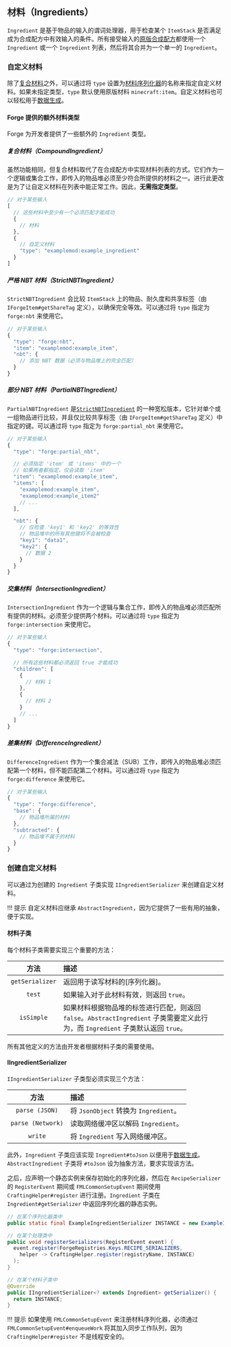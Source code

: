 ## 材料（Ingredients）
`Ingredient` 是基于物品的输入的谓词处理器，用于检查某个 `ItemStack` 是否满足成为合成配方中有效输入的条件。所有接受输入的[原版合成配方][recipes]都使用一个 `Ingredient` 或一个 `Ingredient` 列表，然后将其合并为一个单一的 `Ingredient`。

### 自定义材料
除了[复合材料][compound]之外，可以通过将 `type` 设置为[材料序列化器][serializer]的名称来指定自定义材料。如果未指定类型，`type` 默认使用原版材料 `minecraft:item`。自定义材料也可以轻松用于[数据生成][datagen]。

#### Forge 提供的额外材料类型
Forge 为开发者提供了一些额外的 `Ingredient` 类型。

##### 复合材料（CompoundIngredient）
虽然功能相同，但复合材料取代了在合成配方中实现材料列表的方式。它们作为一个逻辑或集合工作，即传入的物品堆必须至少符合所提供的材料之一。进行此更改是为了让自定义材料在列表中能正常工作。因此，**无需指定类型**。
```js
// 对于某些输入
[
  // 这些材料中至少有一个必须匹配才能成功
  {
    // 材料
  },
  {
    // 自定义材料
    "type": "examplemod:example_ingredient"
  }
]
```

##### 严格 NBT 材料（StrictNBTIngredient）
`StrictNBTIngredient` 会比较 `ItemStack` 上的物品、耐久度和共享标签（由 `IForgeItem#getShareTag` 定义），以确保完全等效。可以通过将 `type` 指定为 `forge:nbt` 来使用它。
```js
// 对于某些输入
{
  "type": "forge:nbt",
  "item": "examplemod:example_item",
  "nbt": {
    // 添加 NBT 数据（必须与物品堆上的完全匹配）
  }
}
```

##### 部分 NBT 材料（PartialNBTIngredient）
`PartialNBTIngredient` 是[`StrictNBTIngredient`][nbt] 的一种宽松版本，它针对单个或一组物品进行比较，并且仅比较共享标签（由 `IForgeItem#getShareTag` 定义）中指定的键。可以通过将 `type` 指定为 `forge:partial_nbt` 来使用它。
```js
// 对于某些输入
{
  "type": "forge:partial_nbt",

  // 必须指定 'item' 或 'items' 中的一个
  // 如果两者都指定，仅会读取 'item'
  "item": "examplemod:example_item",
  "items": [
    "examplemod:example_item",
    "examplemod:example_item2"
    // ...
  ],

  "nbt": {
    // 仅检查 'key1' 和 'key2' 的等效性
    // 物品堆中的所有其他键将不会被检查
    "key1": "data1",
    "key2": {
      // 数据 2
    }
  }
}
```

##### 交集材料（IntersectionIngredient）
`IntersectionIngredient` 作为一个逻辑与集合工作，即传入的物品堆必须匹配所有提供的材料。必须至少提供两个材料。可以通过将 `type` 指定为 `forge:intersection` 来使用它。
```js
// 对于某些输入
{
  "type": "forge:intersection",

  // 所有这些材料都必须返回 true 才能成功
  "children": [
    {
      // 材料 1
    },
    {
      // 材料 2
    }
    // ...
  ]
}
```

##### 差集材料（DifferenceIngredient）
`DifferenceIngredient` 作为一个集合减法（SUB）工作，即传入的物品堆必须匹配第一个材料，但不能匹配第二个材料。可以通过将 `type` 指定为 `forge:difference` 来使用它。
```js
// 对于某些输入
{
  "type": "forge:difference",
  "base": {
    // 物品堆所属的材料
  },
  "subtracted": {
    // 物品堆不属于的材料
  }
}
```

### 创建自定义材料
可以通过为创建的 `Ingredient` 子类实现 `IIngredientSerializer` 来创建自定义材料。

!!! 提示
    自定义材料应继承 `AbstractIngredient`，因为它提供了一些有用的抽象，便于实现。

#### 材料子类
每个材料子类需要实现三个重要的方法：

| 方法 | 描述 |
| :---: | :--- |
| `getSerializer` | 返回用于读写材料的[序列化器]。 |
| `test` | 如果输入对于此材料有效，则返回 `true`。 |
| `isSimple` | 如果材料根据物品堆的标签进行匹配，则返回 `false`。`AbstractIngredient` 子类需要定义此行为，而 `Ingredient` 子类默认返回 `true`。 |

所有其他定义的方法由开发者根据材料子类的需要使用。

#### IIngredientSerializer
`IIngredientSerializer` 子类型必须实现三个方法：

| 方法 | 描述 |
| :---: | :--- |
| `parse (JSON)` | 将 `JsonObject` 转换为 `Ingredient`。 |
| `parse (Network)` | 读取网络缓冲区以解码 `Ingredient`。 |
| `write` | 将 `Ingredient` 写入网络缓冲区。 |

此外，`Ingredient` 子类应该实现 `Ingredient#toJson` 以便用于[数据生成][datagen]。`AbstractIngredient` 子类将 `#toJson` 设为抽象方法，要求实现该方法。

之后，应声明一个静态实例来保存初始化的序列化器，然后在 `RecipeSerializer` 的 `RegisterEvent` 期间或 `FMLCommonSetupEvent` 期间使用 `CraftingHelper#register` 进行注册。`Ingredient` 子类在 `Ingredient#getSerializer` 中返回序列化器的静态实例。
```java
// 在某个序列化器类中
public static final ExampleIngredientSerializer INSTANCE = new ExampleIngredientSerializer();

// 在某个处理类中
public void registerSerializers(RegisterEvent event) {
  event.register(ForgeRegistries.Keys.RECIPE_SERIALIZERS,
    helper -> CraftingHelper.register(registryName, INSTANCE)
  );
}

// 在某个材料子类中
@Override
public IIngredientSerializer<? extends Ingredient> getSerializer() {
  return INSTANCE;
}
```

!!! 提示
    如果使用 `FMLCommonSetupEvent` 来注册材料序列化器，必须通过 `FMLCommonSetupEvent#enqueueWork` 将其加入同步工作队列，因为 `CraftingHelper#register` 不是线程安全的。

[recipes]: https://minecraft.wiki/w/Recipe#List_of_recipe_types
[nbt]: #strictnbtingredient
[serializer]: #iingredientserializer
[compound]: #compoundingredient
[datagen]: ../../../datagen/server/recipes.md
